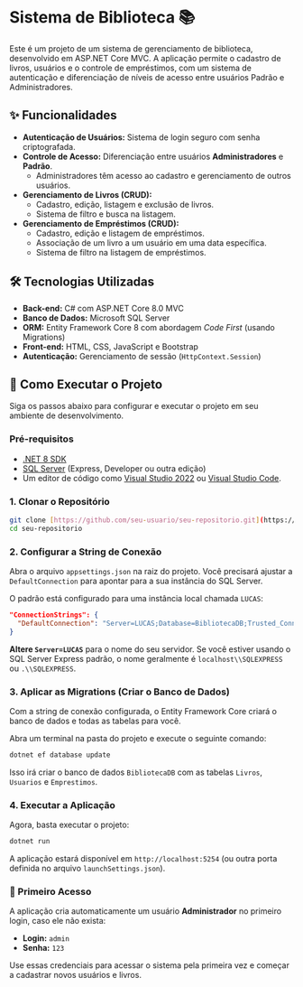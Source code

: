 # Sistema de Biblioteca 📚

Este é um projeto de um sistema de gerenciamento de biblioteca, desenvolvido em ASP.NET Core MVC. A aplicação permite o cadastro de livros, usuários e o controle de empréstimos, com um sistema de autenticação e diferenciação de níveis de acesso entre usuários Padrão e Administradores.

## ✨ Funcionalidades

* **Autenticação de Usuários:** Sistema de login seguro com senha criptografada.
* **Controle de Acesso:** Diferenciação entre usuários **Administradores** e **Padrão**.
    * Administradores têm acesso ao cadastro e gerenciamento de outros usuários.
* **Gerenciamento de Livros (CRUD):**
    * Cadastro, edição, listagem e exclusão de livros.
    * Sistema de filtro e busca na listagem.
* **Gerenciamento de Empréstimos (CRUD):**
    * Cadastro, edição e listagem de empréstimos.
    * Associação de um livro a um usuário em uma data específica.
    * Sistema de filtro na listagem de empréstimos.



## 🛠️ Tecnologias Utilizadas

* **Back-end:** C# com ASP.NET Core 8.0 MVC
* **Banco de Dados:** Microsoft SQL Server
* **ORM:** Entity Framework Core 8 com abordagem *Code First* (usando Migrations)
* **Front-end:** HTML, CSS, JavaScript e Bootstrap
* **Autenticação:** Gerenciamento de sessão (`HttpContext.Session`)

## 🚀 Como Executar o Projeto

Siga os passos abaixo para configurar e executar o projeto em seu ambiente de desenvolvimento.

### Pré-requisitos

* [.NET 8 SDK](https://dotnet.microsoft.com/download/dotnet/8.0)
* [SQL Server](https://www.microsoft.com/pt-br/sql-server/sql-server-downloads) (Express, Developer ou outra edição)
* Um editor de código como [Visual Studio 2022](https://visualstudio.microsoft.com/pt-br/vs/) ou [Visual Studio Code](https://code.visualstudio.com/).

### 1. Clonar o Repositório

```bash
git clone [https://github.com/seu-usuario/seu-repositorio.git](https://github.com/seu-usuario/seu-repositorio.git)
cd seu-repositorio
```

### 2. Configurar a String de Conexão

Abra o arquivo `appsettings.json` na raiz do projeto. Você precisará ajustar a `DefaultConnection` para apontar para a sua instância do SQL Server.

O padrão está configurado para uma instância local chamada `LUCAS`:
```json
"ConnectionStrings": {
  "DefaultConnection": "Server=LUCAS;Database=BibliotecaDB;Trusted_Connection=True;MultipleActiveResultSets=true;TrustServerCertificate=True;"
}
```
**Altere `Server=LUCAS`** para o nome do seu servidor. Se você estiver usando o SQL Server Express padrão, o nome geralmente é `localhost\\SQLEXPRESS` ou `.\\SQLEXPRESS`.

### 3. Aplicar as Migrations (Criar o Banco de Dados)

Com a string de conexão configurada, o Entity Framework Core criará o banco de dados e todas as tabelas para você.

Abra um terminal na pasta do projeto e execute o seguinte comando:

```bash
dotnet ef database update
```
Isso irá criar o banco de dados `BibliotecaDB` com as tabelas `Livros`, `Usuarios` e `Emprestimos`.

### 4. Executar a Aplicação

Agora, basta executar o projeto:

```bash
dotnet run
```
A aplicação estará disponível em `http://localhost:5254` (ou outra porta definida no arquivo `launchSettings.json`).

### 🔑 Primeiro Acesso

A aplicação cria automaticamente um usuário **Administrador** no primeiro login, caso ele não exista:

* **Login:** `admin`
* **Senha:** `123`

Use essas credenciais para acessar o sistema pela primeira vez e começar a cadastrar novos usuários e livros.
